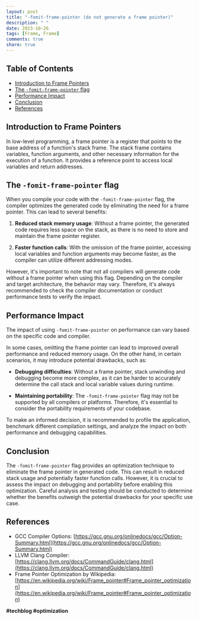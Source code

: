 ```yaml
---
layout: post
title: "-fomit-frame-pointer (do not generate a frame pointer)"
description: " "
date: 2023-10-26
tags: [Frame, Frame]
comments: true
share: true
---
```


## Table of Contents
- [Introduction to Frame Pointers](#introduction-to-frame-pointers)
- [The `-fomit-frame-pointer` flag](#the-fomit-frame-pointer-flag)
- [Performance Impact](#performance-impact)
- [Conclusion](#conclusion)
- [References](#references)

## Introduction to Frame Pointers
In low-level programming, a frame pointer is a register that points to the base address of a function's stack frame. The stack frame contains variables, function arguments, and other necessary information for the execution of a function. It provides a reference point to access local variables and return addresses.

## The `-fomit-frame-pointer` flag
When you compile your code with the `-fomit-frame-pointer` flag, the compiler optimizes the generated code by eliminating the need for a frame pointer. This can lead to several benefits:

1. **Reduced stack memory usage**: Without a frame pointer, the generated code requires less space on the stack, as there is no need to store and maintain the frame pointer register.

2. **Faster function calls**: With the omission of the frame pointer, accessing local variables and function arguments may become faster, as the compiler can utilize different addressing modes.

However, it's important to note that not all compilers will generate code without a frame pointer when using this flag. Depending on the compiler and target architecture, the behavior may vary. Therefore, it's always recommended to check the compiler documentation or conduct performance tests to verify the impact.

## Performance Impact
The impact of using `-fomit-frame-pointer` on performance can vary based on the specific code and compiler.

In some cases, omitting the frame pointer can lead to improved overall performance and reduced memory usage. On the other hand, in certain scenarios, it may introduce potential drawbacks, such as:

- **Debugging difficulties**: Without a frame pointer, stack unwinding and debugging become more complex, as it can be harder to accurately determine the call stack and local variable values during runtime.

- **Maintaining portability**: The `-fomit-frame-pointer` flag may not be supported by all compilers or platforms. Therefore, it's essential to consider the portability requirements of your codebase.

To make an informed decision, it is recommended to profile the application, benchmark different compilation settings, and analyze the impact on both performance and debugging capabilities.

## Conclusion
The `-fomit-frame-pointer` flag provides an optimization technique to eliminate the frame pointer in generated code. This can result in reduced stack usage and potentially faster function calls. However, it is crucial to assess the impact on debugging and portability before enabling this optimization. Careful analysis and testing should be conducted to determine whether the benefits outweigh the potential drawbacks for your specific use case.

## References
- GCC Compiler Options: [https://gcc.gnu.org/onlinedocs/gcc/Option-Summary.html](https://gcc.gnu.org/onlinedocs/gcc/Option-Summary.html)
- LLVM Clang Compiler: [https://clang.llvm.org/docs/CommandGuide/clang.html](https://clang.llvm.org/docs/CommandGuide/clang.html)
- Frame Pointer Optimization by Wikipedia: [https://en.wikipedia.org/wiki/Frame_pointer#Frame_pointer_optimization](https://en.wikipedia.org/wiki/Frame_pointer#Frame_pointer_optimization)

**#techblog #optimization**
